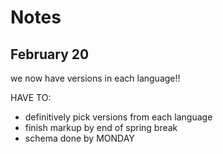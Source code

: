 # Notes
## February 20

we now have versions in each language!!

HAVE TO:
* definitively pick versions from each language
* finish markup by end of spring break
* schema done by MONDAY

